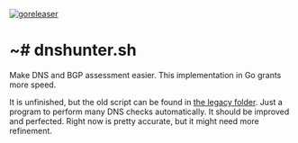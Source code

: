 [![goreleaser](https://github.com/5amu/dnshunter/actions/workflows/goreleaser.yml/badge.svg)](https://github.com/5amu/dnshunter/actions/workflows/goreleaser.yml)

# ~# dnshunter.sh

Make DNS and BGP assessment easier. This implementation in Go grants more speed.

It is unfinished, but the old script can be found in [the legacy folder](/legacy).
Just a program to perform many DNS checks automatically. It should be improved and 
perfected. Right now is pretty accurate, but it might need more refinement.
